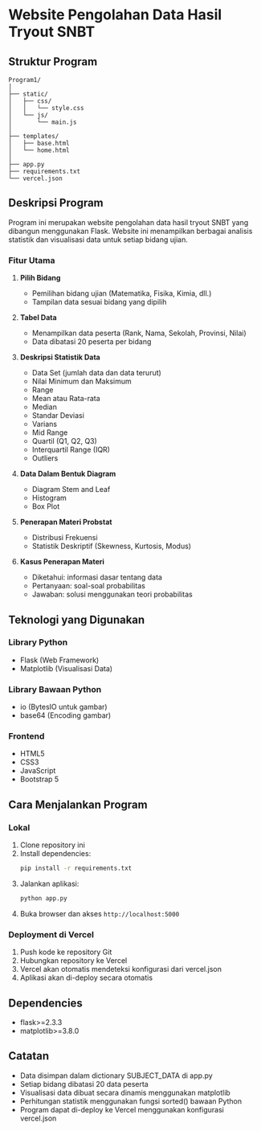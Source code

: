 # Website Pengolahan Data Hasil Tryout SNBT

## Struktur Program

```
Program1/
│
├── static/
│   ├── css/
│   │   └── style.css
│   └── js/
│       └── main.js
│
├── templates/
│   ├── base.html
│   └── home.html
│
├── app.py
├── requirements.txt
└── vercel.json
```

## Deskripsi Program

Program ini merupakan website pengolahan data hasil tryout SNBT yang dibangun menggunakan Flask. Website ini menampilkan berbagai analisis statistik dan visualisasi data untuk setiap bidang ujian.

### Fitur Utama

1. **Pilih Bidang**
   - Pemilihan bidang ujian (Matematika, Fisika, Kimia, dll.)
   - Tampilan data sesuai bidang yang dipilih

2. **Tabel Data**
   - Menampilkan data peserta (Rank, Nama, Sekolah, Provinsi, Nilai)
   - Data dibatasi 20 peserta per bidang

3. **Deskripsi Statistik Data**
   - Data Set (jumlah data dan data terurut)
   - Nilai Minimum dan Maksimum
   - Range
   - Mean atau Rata-rata
   - Median
   - Standar Deviasi
   - Varians
   - Mid Range
   - Quartil (Q1, Q2, Q3)
   - Interquartil Range (IQR)
   - Outliers

4. **Data Dalam Bentuk Diagram**
   - Diagram Stem and Leaf
   - Histogram
   - Box Plot

5. **Penerapan Materi Probstat**
   - Distribusi Frekuensi
   - Statistik Deskriptif (Skewness, Kurtosis, Modus)

6. **Kasus Penerapan Materi**
   - Diketahui: informasi dasar tentang data
   - Pertanyaan: soal-soal probabilitas
   - Jawaban: solusi menggunakan teori probabilitas

## Teknologi yang Digunakan

### Library Python
- Flask (Web Framework)
- Matplotlib (Visualisasi Data)

### Library Bawaan Python
- io (BytesIO untuk gambar)
- base64 (Encoding gambar)

### Frontend
- HTML5
- CSS3
- JavaScript
- Bootstrap 5

## Cara Menjalankan Program

### Lokal
1. Clone repository ini
2. Install dependencies:
   ```bash
   pip install -r requirements.txt
   ```
3. Jalankan aplikasi:
   ```bash
   python app.py
   ```
4. Buka browser dan akses `http://localhost:5000`

### Deployment di Vercel
1. Push kode ke repository Git
2. Hubungkan repository ke Vercel
3. Vercel akan otomatis mendeteksi konfigurasi dari vercel.json
4. Aplikasi akan di-deploy secara otomatis

## Dependencies

- flask>=2.3.3
- matplotlib>=3.8.0

## Catatan

- Data disimpan dalam dictionary SUBJECT_DATA di app.py
- Setiap bidang dibatasi 20 data peserta
- Visualisasi data dibuat secara dinamis menggunakan matplotlib
- Perhitungan statistik menggunakan fungsi sorted() bawaan Python
- Program dapat di-deploy ke Vercel menggunakan konfigurasi vercel.json 